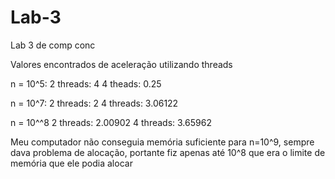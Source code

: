 # Lab-3
Lab 3 de comp conc

Valores encontrados de aceleração utilizando threads

n = 10^5:
2 threads: 4
4 theads: 0.25

n = 10^7:
2 threads: 2
4 threads: 3.06122

n = 10^^8
2 threads: 2.00902
4 threads: 3.65962

Meu computador não conseguia memória suficiente para n=10^9, sempre dava problema de alocação, portante fiz apenas até 10^8 que era o limite de memória que ele podia alocar
